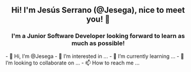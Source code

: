 <h2 align="center"> Hi! I'm Jesús Serrano (@Jesega), nice to meet you! 👋 </h2>
<h3 align="center"> I'm a Junior Software Developer looking forward to learn as much as possible! </h3>
- 👋 Hi, I’m @Jesega
- 👀 I’m interested in ...
- 🌱 I’m currently learning ...
- 💞️ I’m looking to collaborate on ...
- 📫 How to reach me ...

<!---
Jesega/Jesega is a ✨ special ✨ repository because its `README.md` (this file) appears on your GitHub profile.
You can click the Preview link to take a look at your changes.
--->

#
